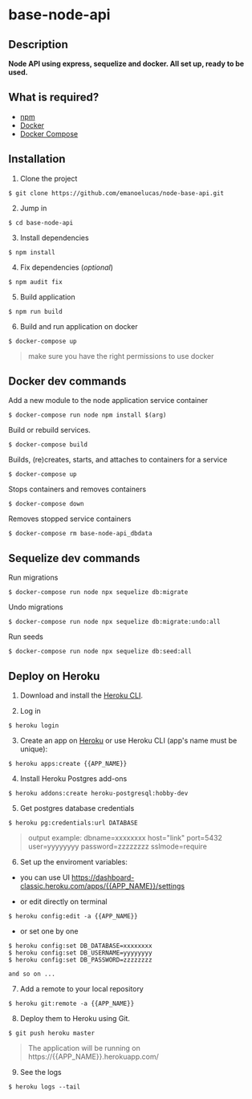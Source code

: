 # base-node-api

## Description

**Node API using express, sequelize and docker. All set up, ready to be used.**

## What is required?

 - [npm](https://docs.npmjs.com/cli/v8/commands/npm-install)
 - [Docker](https://docs.docker.com/engine/install/)
 - [Docker Compose](https://docs.docker.com/compose/install/)

## Installation

1. Clone the project

```console
$ git clone https://github.com/emanoelucas/node-base-api.git
```

2. Jump in

```console
$ cd base-node-api
```

3. Install dependencies

```console
$ npm install
```

4. Fix dependencies (*optional*)

```console
$ npm audit fix
```

5. Build application

```console
$ npm run build
```

6. Build and run application on docker

```console
$ docker-compose up
```

> make sure you have the right permissions to use docker

## Docker dev commands


Add a new module to the node application service container

```console
$ docker-compose run node npm install $(arg)
```

Build or rebuild services.

```console
$ docker-compose build
```

Builds, (re)creates, starts, and attaches to containers for a service

```console
$ docker-compose up
```

Stops containers and removes containers

```console
$ docker-compose down
```

Removes stopped service containers

```console
$ docker-compose rm base-node-api_dbdata
```

## Sequelize dev commands

Run migrations

```console
$ docker-compose run node npx sequelize db:migrate
```

Undo migrations

```console
$ docker-compose run node npx sequelize db:migrate:undo:all
```

Run seeds

```console
$ docker-compose run node npx sequelize db:seed:all
```

## Deploy on Heroku

1. Download and install the [Heroku CLI](https://devcenter.heroku.com/articles/heroku-cli).

2. Log in

```console
$ heroku login
```

3. Create an app on [Heroku](https://dashboard.heroku.com/apps) or use Heroku CLI (app's name must be unique):

```console
$ heroku apps:create {{APP_NAME}}
```

4. Install Heroku Postgres add-ons

```console
$ heroku addons:create heroku-postgresql:hobby-dev
```

5. Get postgres database credentials

```console
$ heroku pg:credentials:url DATABASE
```

> output example: dbname=xxxxxxxx host="link" port=5432 user=yyyyyyyy password=zzzzzzzz sslmode=require

6. Set up the enviroment variables: 
  
 - you can use UI https://dashboard-classic.heroku.com/apps/{{APP_NAME}}/settings
 
 - or edit directly on terminal

```console
$ heroku config:edit -a {{APP_NAME}}
```

 - or set one by one

```console
$ heroku config:set DB_DATABASE=xxxxxxxx
$ heroku config:set DB_USERNAME=yyyyyyyy
$ heroku config:set DB_PASSWORD=zzzzzzzz

and so on ...
```

7. Add a remote to your local repository

```console
$ heroku git:remote -a {{APP_NAME}}
```

8. Deploy them to Heroku using Git.

```console
$ git push heroku master
```

> The application will be running on https://{{APP_NAME}}.herokuapp.com/

9. See the logs

```console
$ heroku logs --tail
```